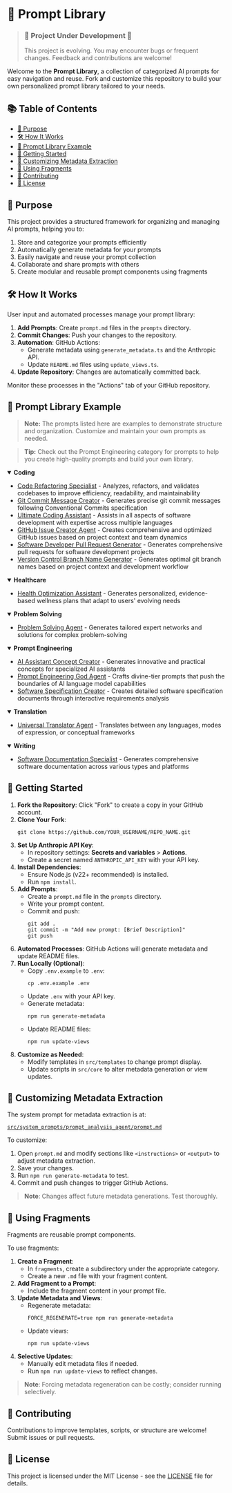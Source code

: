 # 🧠 Prompt Library

> ### 🚧 **Project Under Development** 🚧
> 
> This project is evolving. You may encounter bugs or frequent changes. Feedback and contributions are welcome!

Welcome to the **Prompt Library**, a collection of categorized AI prompts for easy navigation and reuse. Fork and customize this repository to build your own personalized prompt library tailored to your needs.

## 📚 Table of Contents

<!-- START doctoc generated TOC please keep comment here to allow auto update -->
<!-- DON'T EDIT THIS SECTION, INSTEAD RE-RUN doctoc TO UPDATE -->

- [🎯 Purpose](#-purpose)
- [🛠️ How It Works](#-how-it-works)
- [📂 Prompt Library Example](#-prompt-library-example)
- [🚀 Getting Started](#-getting-started)
- [🔧 Customizing Metadata Extraction](#-customizing-metadata-extraction)
- [🧩 Using Fragments](#-using-fragments)
- [📝 Contributing](#-contributing)
- [📄 License](#-license)

<!-- END doctoc generated TOC please keep comment here to allow auto update -->

## 🎯 Purpose

This project provides a structured framework for organizing and managing AI prompts, helping you to:

1. Store and categorize your prompts efficiently
2. Automatically generate metadata for your prompts
3. Easily navigate and reuse your prompt collection
4. Collaborate and share prompts with others
5. Create modular and reusable prompt components using fragments

## 🛠️ How It Works

User input and automated processes manage your prompt library:

1. **Add Prompts**: Create `prompt.md` files in the `prompts` directory.
2. **Commit Changes**: Push your changes to the repository.
3. **Automation**: GitHub Actions:
   - Generate metadata using `generate_metadata.ts` and the Anthropic API.
   - Update `README.md` files using `update_views.ts`.
4. **Update Repository**: Changes are automatically committed back.

Monitor these processes in the "Actions" tab of your GitHub repository.

## 📂 Prompt Library Example

> **Note:** The prompts listed here are examples to demonstrate structure and organization. Customize and maintain your own prompts as needed.

> **Tip:** Check out the Prompt Engineering category for prompts to help you create high-quality prompts and build your own library.
<details open>
<summary><strong>Coding</strong></summary>

- [Code Refactoring Specialist](prompts/code_refactoring_agent/README.md) - Analyzes, refactors, and validates codebases to improve efficiency, readability, and maintainability
- [Git Commit Message Creator](prompts/git_commit_message_agent/README.md) - Generates precise git commit messages following Conventional Commits specification
- [Ultimate Coding Assistant](prompts/coding_assistant_agent/README.md) - Assists in all aspects of software development with expertise across multiple languages
- [GitHub Issue Creator Agent](prompts/github_issue_creator_agent/README.md) - Creates comprehensive and optimized GitHub issues based on project context and team dynamics
- [Software Developer Pull Request Generator](prompts/software_developer_pr_agent/README.md) - Generates comprehensive pull requests for software development projects
- [Version Control Branch Name Generator](prompts/version_control_branch_name/README.md) - Generates optimal git branch names based on project context and development workflow

</details>
<details open>
<summary><strong>Healthcare</strong></summary>

- [Health Optimization Assistant](prompts/health_optimization_agent/README.md) - Generates personalized, evidence-based wellness plans that adapt to users' evolving needs

</details>
<details open>
<summary><strong>Problem Solving</strong></summary>

- [Problem Solving Agent](prompts/problem_solving_agent/README.md) - Generates tailored expert networks and solutions for complex problem-solving

</details>
<details open>
<summary><strong>Prompt Engineering</strong></summary>

- [AI Assistant Concept Creator](prompts/ai_assistant_concept_creator/README.md) - Generates innovative and practical concepts for specialized AI assistants
- [Prompt Engineering God Agent](prompts/prompt_engineering_agent/README.md) - Crafts divine-tier prompts that push the boundaries of AI language model capabilities
- [Software Specification Creator](prompts/software_spec_creator_agent/README.md) - Creates detailed software specification documents through interactive requirements analysis

</details>
<details open>
<summary><strong>Translation</strong></summary>

- [Universal Translator Agent](prompts/universal_translator_agent/README.md) - Translates between any languages, modes of expression, or conceptual frameworks

</details>
<details open>
<summary><strong>Writing</strong></summary>

- [Software Documentation Specialist](prompts/software_documentation_agent/README.md) - Generates comprehensive software documentation across various types and platforms

</details>

## 🚀 Getting Started

1. **Fork the Repository**: Click "Fork" to create a copy in your GitHub account.
2. **Clone Your Fork**:
   ```
   git clone https://github.com/YOUR_USERNAME/REPO_NAME.git
   ```
3. **Set Up Anthropic API Key**:
   - In repository settings: **Secrets and variables** > **Actions**.
   - Create a secret named `ANTHROPIC_API_KEY` with your API key.
4. **Install Dependencies**:
   - Ensure Node.js (v22+ recommended) is installed.
   - Run `npm install`.
5. **Add Prompts**:
   - Create a `prompt.md` file in the `prompts` directory.
   - Write your prompt content.
   - Commit and push:
     ```
     git add .
     git commit -m "Add new prompt: [Brief Description]"
     git push
     ```
6. **Automated Processes**: GitHub Actions will generate metadata and update README files.
7. **Run Locally (Optional)**:
   - Copy `.env.example` to `.env`:
     ```
     cp .env.example .env
     ```
   - Update `.env` with your API key.
   - Generate metadata:
     ```
     npm run generate-metadata
     ```
   - Update README files:
     ```
     npm run update-views
     ```
8. **Customize as Needed**:
   - Modify templates in `src/templates` to change prompt display.
   - Update scripts in `src/core` to alter metadata generation or view updates.

## 🔧 Customizing Metadata Extraction

The system prompt for metadata extraction is at:

[`src/system_prompts/prompt_analysis_agent/prompt.md`](src/system_prompts/prompt_analysis_agent/prompt.md)

To customize:

1. Open `prompt.md` and modify sections like `<instructions>` or `<output>` to adjust metadata extraction.
2. Save your changes.
3. Run `npm run generate-metadata` to test.
4. Commit and push changes to trigger GitHub Actions.

> **Note**: Changes affect future metadata generations. Test thoroughly.

## 🧩 Using Fragments

Fragments are reusable prompt components.

To use fragments:

1. **Create a Fragment**:
   - In `fragments`, create a subdirectory under the appropriate category.
   - Create a new `.md` file with your fragment content.
2. **Add Fragment to a Prompt**:
   - Include the fragment content in your prompt file.
3. **Update Metadata and Views**:
   - Regenerate metadata:
     ```
     FORCE_REGENERATE=true npm run generate-metadata
     ```
   - Update views:
     ```
     npm run update-views
     ```
4. **Selective Updates**:
   - Manually edit metadata files if needed.
   - Run `npm run update-views` to reflect changes.

> **Note**: Forcing metadata regeneration can be costly; consider running selectively.

## 📝 Contributing

Contributions to improve templates, scripts, or structure are welcome! Submit issues or pull requests.

## 📄 License

This project is licensed under the MIT License - see the [LICENSE](LICENSE.md) file for details.
